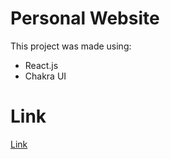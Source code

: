 # Personal Website
This project was made using:
- React.js
- Chakra UI

# Link
<a href="https://www.jeremiahortiz.ca">Link</a>
